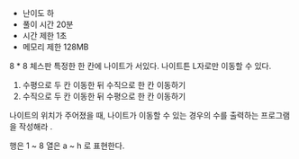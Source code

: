 * 난이도 하
* 풀이 시간 20분
* 시간 제한 1초
* 메모리 제한 128MB

8 * 8 체스판
특정한 한 칸에 나이트가 서있다.
나이트튼 L자로만 이동할 수 있다.
1. 수평으로 두 칸 이동한 뒤 수직으로 한 칸 이동하기
2. 수직으로 두 칸 이동한 뒤 수평으로 한 칸 이동하기

나이트의 위치가 주어졌을 때, 나이트가 이동할 수 있는 경우의 수를 출력하는 프로그램을 작성해라 .

행은 1 ~ 8
열은 a ~ h 로 표현한다.


